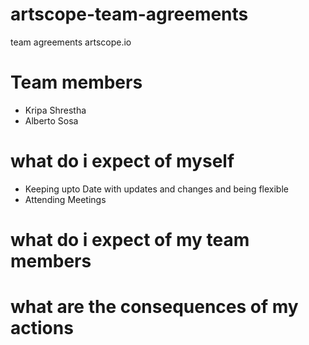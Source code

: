 # artscope-team-agreements
team agreements artscope.io

# Team members
- Kripa Shrestha
- Alberto Sosa

# what do i expect of myself
- Keeping upto Date with updates and changes and being flexible 
- Attending Meetings


# what do i expect of my team members

# what are the consequences of my actions
